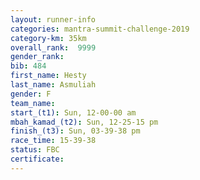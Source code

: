 ```yaml
---
layout: runner-info 
categories: mantra-summit-challenge-2019 
category-km: 35km 
overall_rank:  9999
gender_rank: 
bib: 484
first_name: Hesty
last_name: Asmuliah
gender: F
team_name: 
start_(t1): Sun, 12-00-00 am
mbah_kamad_(t2): Sun, 12-25-15 pm
finish_(t3): Sun, 03-39-38 pm
race_time: 15-39-38
status: FBC
certificate: 
---
```

